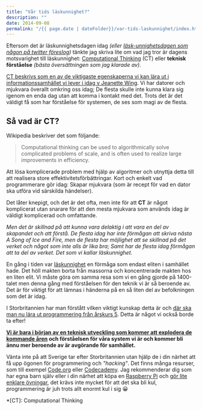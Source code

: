 ```yaml
---
title: "Vår tids läskunnighet?"
description: ""
date: 2014-09-08
permalink: "/{{ page.date | dateFolder}}/var-tids-laskunnighet/index.html"  
---
```


Eftersom det är läskunnighetsdagen idag *(eller [läsk-unnighetsdagen som någon på twitter föreslog](https://twitter.com/PierreMathisson/status/508875082098540544))* tänkte jag skriva lite om vad jag tror är dagens motsvarighet till läskunnighet: [Computational Thinking](http://en.wikipedia.org/wiki/Computational_thinking) (CT) eller **teknisk förståelse** _(bästa översättningen som jag klarade av)_.

[CT beskrivs som en av de viktigaste egenskaperna vi kan lära ut i informationssamhället vi lever i idag v Jeanette Wing](https://www.cs.cmu.edu/~15110-s13/Wing06-ct.pdf). Vi har datorer och mjukvara överallt omkring oss idag; De flesta skulle inte kunna klara sig igenom en enda dag utan att komma i kontakt med det. Trots det är det väldigt få som har förståelse för systemen, de ses som magi av de flesta.

## Så vad är CT?

Wikipedia beskriver det som följande:

> Computational thinking can be used to algorithmically solve complicated problems of scale, and is often used to realize large improvements in efficiency.

Att lösa komplicerade problem med hjälp av algoritmer och utnyttja detta till att realisera store effektivitetsförbättringar. Kort och enkelt vad programmerare gör idag: Skapar mjukvara (som är recept för vad en dator ska utföra vid särskilda händelser).

Det låter knepigt, och det är det ofta, men inte för att **CT** är något komplicerat utan snarare för att den mesta mjukvara som används idag är väldigt komplicerad och omfattande.

_Men det är skillnad på att kunna vara delaktig i att vara en del av skapandet och att förstå. De flesta idag har inte förmågan att skriva nästa A Song of Ice and Fire, men de flesta har möjlighet att se skillnad på det verket och något som inte alls är lika bra; Samt har de flesta idag förmågan att ta del av verket. Det som vi kallar läskunnighet._

En gång i tiden var [läskunnighet](http://sv.wikipedia.org/wiki/L%C3%A4skunnighet) en förmåga som endast eliten i samhället hade. Det höll makten borta från massorna och koncentrerade makten hos en liten elit. Vi måste göra om samma resa som vi en gång gjorde på 1400-talet men denna gång med förståelsen för den teknik vi är så beroende av. Det är för viktigt för att lämnas i händerna på en så liten del av befolkningen som det är idag.

I Storbritannien har man förstått vilken viktigt kunskap detta är och [där ska man nu lära ut programmering från årskurs 5](http://www.telegraph.co.uk/education/educationnews/11069152/Five-year-olds-to-be-taught-computer-programming-and-foreign-languages.html). Detta är något vi också borde ta efter!

**[Vi är bara i början av en teknisk utveckling som kommer att explodera de kommande åren](http://www.forbes.com/sites/gregsatell/2014/04/05/why-the-digital-revolution-is-really-just-getting-started/) och förståelsen för våra system vi är och kommer bli ännu mer beroende av är avgörande för samhället.**

Vänta inte på att Sverige tar efter Storbritannien utan hjälp de i din närhet att få upp ögonen för programmering och *"hacking"*. Det finns många resurser, som till exempel [Code.org](http://code.org/learn) eller [Codecademy](http://www.codecademy.com/). Jag rekommenderar dig som har egna barn själv eller i din närhet att köpa en [Raspberry Pi](http://www.raspberrypi.org/) och [gör lite enklare övningar](http://it-ebooks.info/read/3552/), det krävs inte mycket för att det ska bli kul, programmering är juh trots allt enormt kul i sig 😀

*[CT]: Computational Thinking